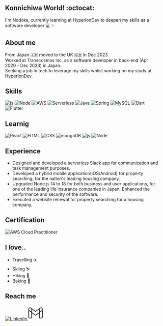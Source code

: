**Konnichiwa World! :octocat:**
---
I'm Nodoka, currently learning at HyperionDev to deepen my skills as a software developer 💻 :sparkles:

**About me**
---
From Japan 🇯🇵 moved to the UK 🇬🇧 in Dec 2023.  
Worked at Transcosmos Inc. as a software developer in back-end (Apr 2020 - Dec 2023) in Japan.  
Seeking a job in tech to leverage my skills whlist working on my study at HyperionDev.  

**Skills**
---
<div style="display: inline-block;">
<img src="https://user-images.githubusercontent.com/25181517/117447155-6a868a00-af3d-11eb-9cfe-245df15c9f3f.png" alt="js" width="48" height="48">
<img src="https://user-images.githubusercontent.com/25181517/183568594-85e280a7-0d7e-4d1a-9028-c8c2209e073c.png" alt="Node" width="48" height="48">
<img src="https://user-images.githubusercontent.com/25181517/183896132-54262f2e-6d98-41e3-8888-e40ab5a17326.png" alt="AWS" width="48" height="48">
<img src="https://user-images.githubusercontent.com/2752551/30405069-a7751fee-989e-11e7-9a58-f93f8e820bd1.png" alt="Serverless" width="48" height="48">
<img src="https://user-images.githubusercontent.com/25181517/117201156-9a724800-adec-11eb-9a9d-3cd0f67da4bc.png" alt="Java" width="48" height="48">
<img src="https://user-images.githubusercontent.com/25181517/117201470-f6d56780-adec-11eb-8f7c-e70e376cfd07.png" alt="Spring" width="48" height="48">
<img src="https://user-images.githubusercontent.com/25181517/183896128-ec99105a-ec1a-4d85-b08b-1aa1620b2046.png" alt="MySQL" width="48" height="48">
<img src="https://user-images.githubusercontent.com/25181517/186150304-1568ffdf-4c62-4bdc-9cf1-8d8efcea7c5b.png" alt="Dart" width="48" height="48">
<img src="https://user-images.githubusercontent.com/25181517/186150365-da1eccce-6201-487c-8649-45e9e99435fd.png" alt="Flutter" width="48" height="48">
</div>

**Learnig**
---
<div style="display: inline-block;">
<img src="https://user-images.githubusercontent.com/25181517/183897015-94a058a6-b86e-4e42-a37f-bf92061753e5.png" alt="React" width="48" height="48">
<img src="https://user-images.githubusercontent.com/25181517/192158954-f88b5814-d510-4564-b285-dff7d6400dad.png" alt="HTML" width="48" height="48">
<img src="https://user-images.githubusercontent.com/25181517/183898674-75a4a1b1-f960-4ea9-abcb-637170a00a75.png" alt="CSS" width="48" height="48">
<img src="https://user-images.githubusercontent.com/25181517/182884177-d48a8579-2cd0-447a-b9a6-ffc7cb02560e.png" alt="mongoDB" width="48" height="48">
<img src="https://user-images.githubusercontent.com/25181517/117447155-6a868a00-af3d-11eb-9cfe-245df15c9f3f.png" alt="js" width="48" height="48">
<img src="https://user-images.githubusercontent.com/25181517/183568594-85e280a7-0d7e-4d1a-9028-c8c2209e073c.png" alt="Node" width="48" height="48">
</div>


**Experience**
---
- Designed and developed a serverless Slack app for communication and task management purposes.
- Developed a hybrid mobile application(iOS/Android) for property searching, for the nation's leading housing company.
- Upgraded Node.js 14 to 18 for both business and user applications, for one of the leading life insurance companies in Japan. Enhanced the performance and security of the software.
- Executed a website renewal for property searching for a housing company.

**Certification**
---
<img src="https://d1.awsstatic.com/certification/badges/AWS-Certified-Cloud-Practitioner_badge_150x150.17da917fbddc5383838d9f8209d2030c8d99f31e.png" alt="AWS Cloud Practitioner" width="150" height="150">

**I love..**
---
- Travelling ✈️
- Skiing ⛷️
- Hiking 🗻
- Baking 🍞

**Reach me**
---
<a href="https://www.linkedin.com/in/nodoka-matthews/">
  <img src="https://github.com/NodokaHirata/NodokaHirata/assets/101855937/3c2abb2a-de0b-477e-9adb-5c982e3c6e73" alt="Linkedin" width="48" height="48">
</a>
<a href="mailto:nodokahiratamatthews@gmail.com">
  <img src="icons8-gmail-新しい-50.png" alt="gmail" width="48" height="48">
</a>

